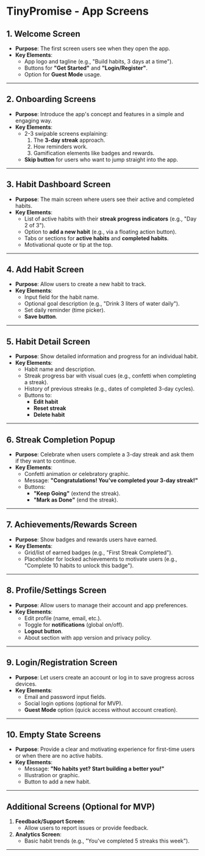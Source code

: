 # TinyPromise - App Screens

## 1. Welcome Screen
- **Purpose**: The first screen users see when they open the app.
- **Key Elements**:
  - App logo and tagline (e.g., "Build habits, 3 days at a time").
  - Buttons for **"Get Started"** and **"Login/Register"**.
  - Option for **Guest Mode** usage.

---

## 2. Onboarding Screens
- **Purpose**: Introduce the app's concept and features in a simple and engaging way.
- **Key Elements**:
  - 2-3 swipable screens explaining:
    1. The **3-day streak** approach.
    2. How reminders work.
    3. Gamification elements like badges and rewards.
  - **Skip button** for users who want to jump straight into the app.

---

## 3. Habit Dashboard Screen
- **Purpose**: The main screen where users see their active and completed habits.
- **Key Elements**:
  - List of active habits with their **streak progress indicators** (e.g., "Day 2 of 3").
  - Option to **add a new habit** (e.g., via a floating action button).
  - Tabs or sections for **active habits** and **completed habits**.
  - Motivational quote or tip at the top.

---

## 4. Add Habit Screen
- **Purpose**: Allow users to create a new habit to track.
- **Key Elements**:
  - Input field for the habit name.
  - Optional goal description (e.g., "Drink 3 liters of water daily").
  - Set daily reminder (time picker).
  - **Save button**.

---

## 5. Habit Detail Screen
- **Purpose**: Show detailed information and progress for an individual habit.
- **Key Elements**:
  - Habit name and description.
  - Streak progress bar with visual cues (e.g., confetti when completing a streak).
  - History of previous streaks (e.g., dates of completed 3-day cycles).
  - Buttons to:
    - **Edit habit**
    - **Reset streak**
    - **Delete habit**

---

## 6. Streak Completion Popup
- **Purpose**: Celebrate when users complete a 3-day streak and ask them if they want to continue.
- **Key Elements**:
  - Confetti animation or celebratory graphic.
  - Message: **"Congratulations! You've completed your 3-day streak!"**
  - Buttons:
    - **"Keep Going"** (extend the streak).
    - **"Mark as Done"** (end the streak).

---

## 7. Achievements/Rewards Screen
- **Purpose**: Show badges and rewards users have earned.
- **Key Elements**:
  - Grid/list of earned badges (e.g., "First Streak Completed").
  - Placeholder for locked achievements to motivate users (e.g., "Complete 10 habits to unlock this badge").

---

## 8. Profile/Settings Screen
- **Purpose**: Allow users to manage their account and app preferences.
- **Key Elements**:
  - Edit profile (name, email, etc.).
  - Toggle for **notifications** (global on/off).
  - **Logout button**.
  - About section with app version and privacy policy.

---

## 9. Login/Registration Screen
- **Purpose**: Let users create an account or log in to save progress across devices.
- **Key Elements**:
  - Email and password input fields.
  - Social login options (optional for MVP).
  - **Guest Mode** option (quick access without account creation).

---

## 10. Empty State Screens
- **Purpose**: Provide a clear and motivating experience for first-time users or when there are no active habits.
- **Key Elements**:
  - Message: **"No habits yet? Start building a better you!"**
  - Illustration or graphic.
  - Button to add a new habit.

---

## Additional Screens (Optional for MVP)
1. **Feedback/Support Screen**:
   - Allow users to report issues or provide feedback.
2. **Analytics Screen**:
   - Basic habit trends (e.g., "You've completed 5 streaks this week").

---

